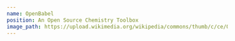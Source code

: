 ```yaml
---
name: OpenBabel 
position: An Open Source Chemistry Toolbox 
image_path: https://upload.wikimedia.org/wikipedia/commons/thumb/c/ce/Open_Babel_computer_icon.png/180px-Open_Babel_computer_icon.png
---
```

